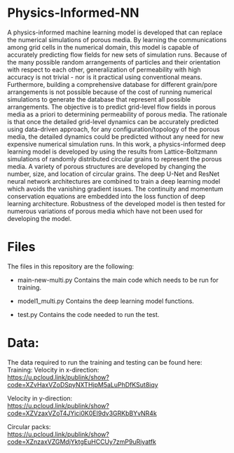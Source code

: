 # Physics-Informed-NN
A physics-informed machine learning model is developed that can replace the numerical simulations of porous media.
By learning the communications among grid cells in the numerical domain, this model is capable of accurately predicting flow fields for new sets of simulation runs.
Because of the many possible random arrangements of particles and their orientation with respect to each other, generalization of permeability with high accuracy is not trivial - nor is it practical using conventional means. 
Furthermore, building a comprehensive database for different grain/pore arrangements is not possible because of the cost of running numerical simulations to generate the database that represent all possible arrangements. 
The objective is to predict grid-level flow fields in porous media as a priori to determining permeability of porous media.
The rationale is that once the detailed grid-level dynamics can be accurately predicted using data-driven approach, for any configuration/topology of the porous media, the detailed dynamics could be predicted without any need for new expensive numerical simulation runs.
In this work, a physics-informed deep learning model is developed by using the results from Lattice-Boltzmann simulations of randomly distributed circular grains to represent the porous media. A variety of porous structures are developed by changing the number, size, and location of circular grains. The deep U-Net and ResNet neural network architectures are combined to train a deep learning model which avoids the vanishing gradient issues. 
The continuity and momentum conservation equations are embedded into the loss function of deep learning architecture.
Robustness of the developed model is then tested for numerous variations of porous media which have not been used for developing the model.


# Files
The files in this repository are the following:

- main-new-multi.py
Contains the main code which needs to be run for training.

- model1_multi.py
Contains the deep learning model functions.

- test.py
Contains the code needed to run the test.

# Data:
The data required to run the training and testing can be found here:
Training:
Velocity in x-direction: <br />
https://u.pcloud.link/publink/show?code=XZvHaxVZoDSpyNXTHjpM5aLuPhDfKSut8iqy

Velocity in y-direction: <br />
https://u.pcloud.link/publink/show?code=XZVzaxVZoT4JYici0K0EI9dv3GRKbBYvNR4k

Circular packs: <br />
https://u.pcloud.link/publink/show?code=XZnzaxVZGMdjYktgEuHCCUy7zmP9uRiyatfk
